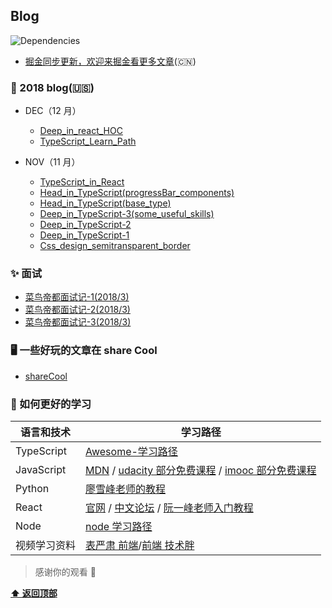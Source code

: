 ## Blog

![Dependencies](https://img.shields.io/david/ant-design/ant-design.svg)

-   [掘金同步更新，欢迎来掘金看更多文章](https://juejin.im/user/5861d87961ff4b00582876cd/posts)(🇨🇳)

### 🔨 2018 blog(🇺🇸)

-   DEC（12 月）

    -   [Deep_in_react_HOC](https://github.com/lpove/blog/blob/master/2018/12-Deep_in_react_HOC.md)
    -   [TypeScript_Learn_Path](https://github.com/lpove/blog/blob/master/2018/12-TypeScript_Learn_Path.md)

-   NOV（11 月）
    -   [TypeScript_in_React](https://github.com/lpove/blog/blob/master/2018/11-TypeScript_in_React.md)
    -   [Head_in_TypeScript(progressBar_components)](<https://github.com/lpove/blog/blob/master/2018/11-Head_in_TypeScript(progressBar_components).md>)
    -   [Head_in_TypeScript(base_type)](<https://github.com/lpove/blog/blob/master/2018/11-Head_in_TypeScript(base_type).md>)
    -   [Deep_in_TypeScript-3(some_useful_skills)](<https://github.com/lpove/blog/blob/master/2018/11-Deep_in_TypeScript-3(some_useful_skills).md>)
    -   [Deep_in_TypeScript-2](https://github.com/lpove/blog/blob/master/2018/11-Deep_in_TypeScript-2.md)
    -   [Deep_in_TypeScript-1](https://github.com/lpove/blog/blob/master/2018/11-Deep_in_TypeScript-1.md)
    -   [Css_design_semitransparent_border](https://github.com/lpove/blog/blob/master/2018/11-Css_design_semitransparent_border.md)

### ✨ 面试

-   [菜鸟帝都面试记-1(2018/3)](https://github.com/lpove/blog/blob/master/2018/%40interview-1.md)
-   [菜鸟帝都面试记-2(2018/3)](https://github.com/lpove/blog/blob/master/2018/%40interview-2.md)
-   [菜鸟帝都面试记-3(2018/3)](https://github.com/lpove/blog/blob/master/2018/%40interview-3.md)

### 🖥 一些好玩的文章在 share Cool

-   [shareCool](https://github.com/lpove/blog/tree/master/shareCool)

### 🔗 如何更好的学习

| 语言和技术   | 学习路径                                                                                                                                                             |
| ------------ | -------------------------------------------------------------------------------------------------------------------------------------------------------------------- |
| TypeScript   | [Awesome-学习路径](https://github.com/lpove/blog/blob/master/2018/12-TypeScript_Learn_Path.md)                                                                       |
| JavaScript   | [MDN](https://developer.mozilla.org/zh-CN/) / [udacity 部分免费课程](https://cn.udacity.com/) / [imooc 部分免费课程](https://www.imooc.com/course/list?c=javascript) |
| Python       | [廖雪峰老师的教程](https://www.liaoxuefeng.com/wiki/0014316089557264a6b348958f449949df42a6d3a2e542c000)                                                              |
| React        | [官网](https://reactjs.org/) / [中文论坛](http://react-china.org/) / [阮一峰老师入门教程](http://www.ruanyifeng.com/blog/2015/03/react.html)                         |
| Node         | [node 学习路径](https://github.com/chyingp/nodejs-learning-guide)                                                                                                    |
| 视频学习资料 | [表严肃 前端](http://biaoyansu.com/)/[前端 技术胖](http://jspang.com/post/typescript.html#toc-408)                                                                   |

> 感谢你的观看 🌺

**[⬆ 返回顶部](#Blog)**
